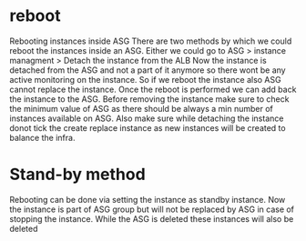 # reboot
Rebooting instances inside ASG
There are two methods by which we could reboot the instances inside an ASG.
Either we could go to ASG > instance managment > Detach the instance from the ALB 
Now the instance is detached from the ASG and not a part of it anymore so there wont be any active monitoring on the instance. So if we reboot the instance also ASG cannot replace the instance.
Once the reboot is performed we can add back the instance to the ASG.
Before removing the instance make sure to check the minimum value of ASG as there should be always a min number of instances available on ASG.
Also make sure while detaching the instance donot tick the create replace instance as new instances will be created to balance the infra.

# Stand-by method
Rebooting can be done via setting the instance as standby instance.
Now the instance is part of ASG group but will not be replaced by ASG in case of stopping the instance.
While the ASG is deleted these instances will also be deleted
